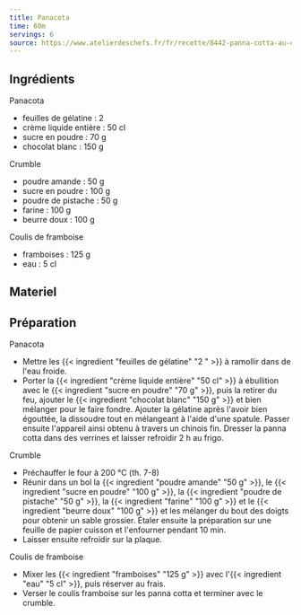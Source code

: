 ```yaml
---
title: Panacota
time: 60m
servings: 6
source: https://www.atelierdeschefs.fr/fr/recette/8442-panna-cotta-au-chocolat-blanc-coulis-de-framboise-crumble-pistache.php?utm_campaign=NL_AUTO_POST_COURS_LB_RECETTES_SANS_TEMPLATE&utm_source=NL_AUTO_CLIENT_ATELIER&utm_medium=EMAIL_ADC
---
```


## Ingrédients


Panacota
* feuilles de gélatine : 2 
* crème liquide entière : 50 cl
* sucre en poudre : 70 g
* chocolat blanc : 150 g

Crumble
* poudre amande : 50 g
* sucre en poudre : 100 g
* poudre de pistache : 50 g
* farine : 100 g
* beurre doux : 100 g

Coulis de framboise
* framboises : 125 g
* eau : 5 cl


## Materiel



## Préparation


Panacota
* Mettre les {{< ingredient "feuilles de gélatine" "2 " >}} à ramollir dans de l'eau froide.
* Porter la {{< ingredient "crème liquide entière" "50 cl" >}} à ébullition avec le {{< ingredient "sucre en poudre" "70 g" >}}, puis la retirer du feu, ajouter le {{< ingredient "chocolat blanc" "150 g" >}} et bien mélanger pour le faire fondre. Ajouter la gélatine après l'avoir bien égouttée, la dissoudre tout en mélangeant à l'aide d'une spatule. Passer ensuite l'appareil ainsi obtenu à travers un chinois fin. Dresser la panna cotta dans des verrines et laisser refroidir 2 h au frigo.

Crumble
* Préchauffer le four à 200 °C (th. 7-8)
* Réunir dans un bol la {{< ingredient "poudre amande" "50 g" >}}, le {{< ingredient "sucre en poudre" "100 g" >}}, la {{< ingredient "poudre de pistache" "50 g" >}}, la {{< ingredient "farine" "100 g" >}} et le {{< ingredient "beurre doux" "100 g" >}} et les mélanger du bout des doigts pour obtenir un sable grossier. Étaler ensuite la préparation sur une feuille de papier cuisson et l'enfourner pendant 10 min.
* Laisser ensuite refroidir sur la plaque.

Coulis de framboise
* Mixer les {{< ingredient "framboises" "125 g" >}} avec l'{{< ingredient "eau" "5 cl" >}}, puis réserver au frais.
* Verser le coulis framboise sur les panna cotta et terminer avec le crumble.


